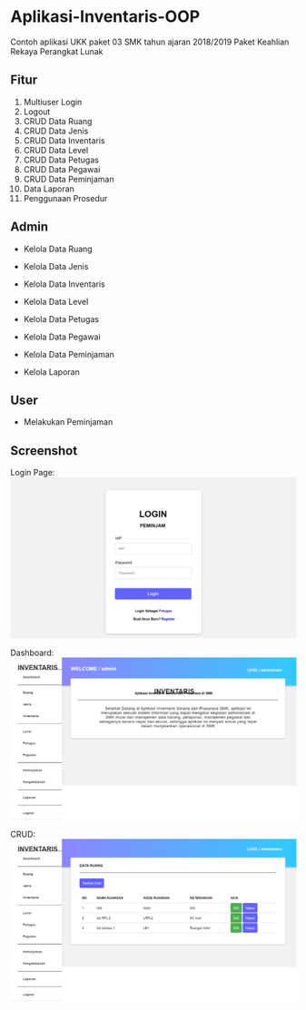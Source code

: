 # Aplikasi-Inventaris-OOP
Contoh aplikasi UKK paket 03 SMK tahun ajaran 2018/2019 Paket Keahlian Rekaya Perangkat Lunak 

## Fitur
1. Multiuser Login
2. Logout
3. CRUD Data Ruang
4. CRUD Data Jenis
5. CRUD Data Inventaris 
6. CRUD Data Level 
7. CRUD Data Petugas 
8. CRUD Data Pegawai
9. CRUD Data Peminjaman
10. Data Laporan
11. Penggunaan Prosedur



## Admin

- Kelola Data Ruang

- Kelola Data Jenis

- Kelola Data Inventaris

- Kelola Data Level

- Kelola Data Petugas

- Kelola Data Pegawai

- Kelola Data Peminjaman

- Kelola Laporan



## User

- Melakukan Peminjaman

## Screenshot

Login Page:
![Homepage](./img/login.png)

Dashboard:
![Homepage](./img/dashboard.png)

CRUD:
![Homepage](./img/crud.png)
